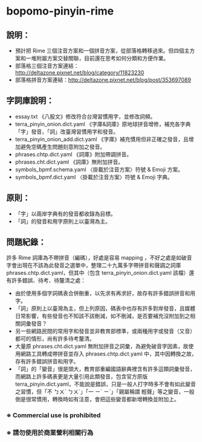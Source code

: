 # bopomo-pinyin-rime
## 說明：
- 預計把 Rime 三個注音方案和一個拼音方案，從部落格轉移過來。但四個主方案和一堆附屬方案交替關聯，目前還在思考如何分類和方便作業。
- 部落格三個注音方案連結：http://deltazone.pixnet.net/blog/category/11823230
- 部落格拼音方案連結：http://deltazone.pixnet.net/blog/post/353697089

## 字詞庫說明：
- essay.txt 《八股文》修改符合台灣習慣用字，並修改詞頻。
- terra_pinyin_onion.dict.yaml 《字庫&詞庫》原地球拼音增修，補充各字典「字」發音，「詞」改臺灣習慣用字和發音。
- terra_pinyin_onion_add.dict.yaml 《字庫》補充慣用但非正確之發音，且增加避免空碼產生問題刻意附加之發音。
- phrases.chtp.dict.yaml 《詞庫》附加帶調拼音。
- phrases.cht.dict.yaml 《詞庫》無附加拼音。
- symbols_bpmf.schema.yaml  〈掛載於注音方案〉符號 & Emoji 方案。
- symbols_bpmf.dict.yaml  〈掛載於注音方案〉符號 & Emoji 字典。

## 原則：
- 「字」以兩岸字典有的發音都收錄為目標。
- 「詞」的發音和用字原則上以臺灣為主。

## 問題紀錄：
許多 Rime 詞庫為不帶拼音（編碼），好處是容易 mapping ，不好之處是如破音字會出現在不該為此發音之選單中，整理二十九萬多字帶拼音和聲調之詞庫 phrases.chtp.dict.yaml，但其中（包含 terra_pinyin_onion.dict.yaml 該檔）還有許多錯誤、待考、待釐清之處：
- 由於使用多個字詞碼表合併刪重，以先求有再求好，故存有許多錯誤拼音和用字。
- 「詞」原則上以臺灣為主，但上列原因，碼表中也存有許多對岸發音，且媒體日常影響，有些發音也不知該不該刪減，如不刪減，是否要補充沒附加到之相關詞彙發音？
- 另一些網路民間的常用字和發音並非教育部標準，或兩種用字或發音（又音）都可的情形，尚有許多待考釐清。
- 大量原 phrases.cht.dict.yaml 無附加拼音之詞彙，為避免破音字因素，故使用網路工具轉成帶拼音並存入 phrases.chtp.dict.yaml 中，其中因轉換之故，存有許多錯誤拼音和用字。
- 「詞」的「變音」很是頭大，教育部重編國語辭典裡含有許多這類詞彙發音，而網路上許多碼表更是大量引用此類發音，包含官方原版 terra_pinyin.dict.yaml，不能說是錯誤，只是一般人打字時多不會有如此變音之習慣，但「不 ㄅㄨˋ ㄅㄨˊ」「一 ㄧˊ ㄧˋ」「親屬稱謂 輕聲」等之變音，一般倒是很常慣用，轉換時如有注意，會把這些變音都新增轉換並附加上。

###  ※ Commercial use is prohibited
###  ※ 請勿使用於商業營利相關行為
